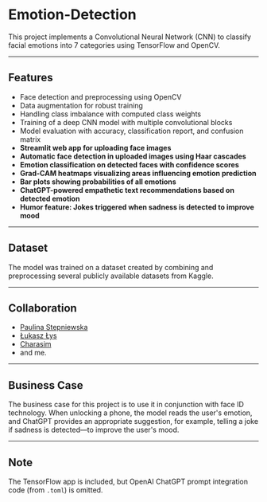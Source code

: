 # Emotion-Detection

This project implements a Convolutional Neural Network (CNN) to classify facial emotions into 7 categories using TensorFlow and OpenCV.

---

## Features

- Face detection and preprocessing using OpenCV  
- Data augmentation for robust training  
- Handling class imbalance with computed class weights  
- Training of a deep CNN model with multiple convolutional blocks  
- Model evaluation with accuracy, classification report, and confusion matrix    
- **Streamlit web app for uploading face images**  
- **Automatic face detection in uploaded images using Haar cascades**  
- **Emotion classification on detected faces with confidence scores**  
- **Grad-CAM heatmaps visualizing areas influencing emotion prediction**  
- **Bar plots showing probabilities of all emotions**  
- **ChatGPT-powered empathetic text recommendations based on detected emotion**  
- **Humor feature: Jokes triggered when sadness is detected to improve mood**  

---

## Dataset

The model was trained on a dataset created by combining and preprocessing several publicly available datasets from Kaggle.

---

## Collaboration

- [Paulina Stepniewska](https://github.com/PaulinaStepniewska)
- [Łukasz Łys](https://github.com/LukaszLys)
- [Charasim](https://github.com/charasim)
- and me.

---

## Business Case

The business case for this project is to use it in conjunction with face ID technology. When unlocking a phone, the model reads the user's emotion, and ChatGPT provides an appropriate suggestion, for example, telling a joke if sadness is detected—to improve the user's mood.

---

## Note

The TensorFlow app is included, but OpenAI ChatGPT prompt integration code (from `.toml`) is omitted.

